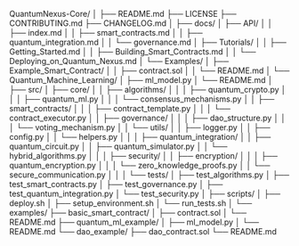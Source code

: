 QuantumNexus-Core/
│
├── README.md
├── LICENSE
├── CONTRIBUTING.md
├── CHANGELOG.md
│
├── docs/
│   ├── API/
│   │   ├── index.md
│   │   ├── smart_contracts.md
│   │   ├── quantum_integration.md
│   │   └── governance.md
│   ├── Tutorials/
│   │   ├── Getting_Started.md
│   │   ├── Building_Smart_Contracts.md
│   │   └── Deploying_on_Quantum_Nexus.md
│   └── Examples/
│       ├── Example_Smart_Contract/
│       │   ├── contract.sol
│       │   └── README.md
│       └── Quantum_Machine_Learning/
│           ├── ml_model.py
│           └── README.md
│
├── src/
│   ├── core/
│   │   ├── algorithms/
│   │   │   ├── quantum_crypto.py
│   │   │   ├── quantum_ml.py
│   │   │   └── consensus_mechanisms.py
│   │   ├── smart_contracts/
│   │   │   ├── contract_template.py
│   │   │   └── contract_executor.py
│   │   ├── governance/
│   │   │   ├── dao_structure.py
│   │   │   └── voting_mechanism.py
│   │   └── utils/
│   │       ├── logger.py
│   │       ├── config.py
│   │       └── helpers.py
│   │
│   ├── quantum_integration/
│   │   ├── quantum_circuit.py
│   │   ├── quantum_simulator.py
│   │   └── hybrid_algorithms.py
│   │
│   ├── security/
│   │   ├── encryption/
│   │   │   ├── quantum_encryption.py
│   │   │   └── zero_knowledge_proofs.py
│   │   └── secure_communication.py
│   │
│   └── tests/
│       ├── test_algorithms.py
│       ├── test_smart_contracts.py
│       ├── test_governance.py
│       ├── test_quantum_integration.py
│       └── test_security.py
│
├── scripts/
│   ├── deploy.sh
│   ├── setup_environment.sh
│   └── run_tests.sh
│
└── examples/
    ├── basic_smart_contract/
    │   ├── contract.sol
    │   └── README.md
    ├── quantum_ml_example/
    │   ├── ml_model.py
    │   └── README.md
    └── dao_example/
        ├── dao_contract.sol
        └── README.md
